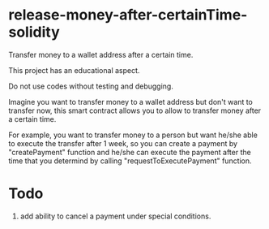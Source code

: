 # release-money-after-certainTime-solidity
Transfer money to a wallet address after a certain time.

This project has an educational aspect.

Do not use codes without testing and debugging.

Imagine you want to transfer money to a wallet address but don't want to transfer now, this smart contract allows you to allow to transfer money after a certain time.

For example, you want to transfer money to a person but want he/she able to execute the transfer after 1 week, so you can create a payment by "createPayment" function and he/she can execute the payment after the time that you determind by calling "requestToExecutePayment" function.

# Todo
1. add ability to cancel a payment under special conditions.
